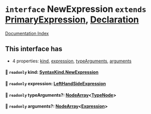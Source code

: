 # `interface` NewExpression `extends` [PrimaryExpression](../private.interface.PrimaryExpression/README.md), [Declaration](../private.interface.Declaration/README.md)

[Documentation Index](../README.md)

## This interface has

- 4 properties:
[kind](#-readonly-kind-syntaxkindnewexpression),
[expression](#-readonly-expression-lefthandsideexpression),
[typeArguments](#-readonly-typearguments-nodearraytypenode),
[arguments](#-readonly-arguments-nodearrayexpression)


#### 📄 `readonly` kind: [SyntaxKind.NewExpression](../private.enum.SyntaxKind/README.md#newexpression--214)



#### 📄 `readonly` expression: [LeftHandSideExpression](../private.interface.LeftHandSideExpression/README.md)



#### 📄 `readonly` typeArguments?: [NodeArray](../private.interface.NodeArray/README.md)\<[TypeNode](../private.interface.TypeNode/README.md)>



#### 📄 `readonly` arguments?: [NodeArray](../private.interface.NodeArray/README.md)\<[Expression](../private.interface.Expression/README.md)>



